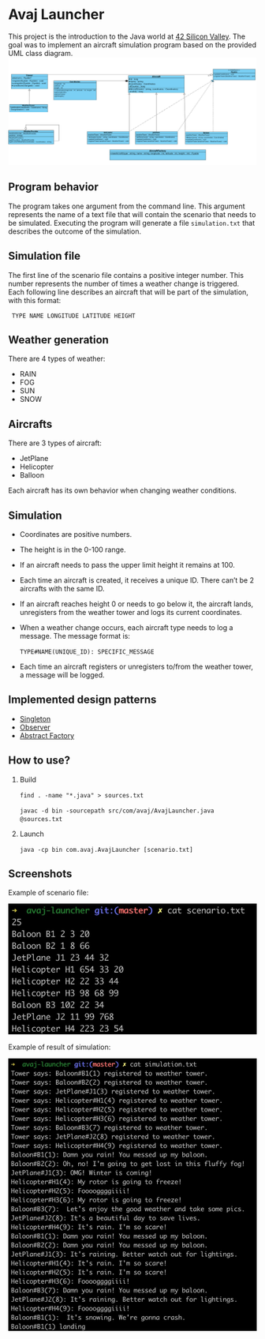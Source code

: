 # Avaj Launcher
This project is the introduction to the Java world at [42 Silicon Valley](https://www.42.us.org). The goal was to implement an aircraft simulation program based on the provided UML class diagram. 
![alt text](https://github.com/kdenisova/Screenshots/blob/master/avaj_uml.jpg)


## Program behavior
The program takes one argument from the command line. This argument represents the name of a text file that will contain the scenario that needs to be simulated. Executing the program will generate a file `simulation.txt` that describes the outcome of the simulation.

## Simulation file
The first line of the scenario file contains a positive integer number. This number represents the number of times a weather change is triggered. Each following line describes an aircraft that will be part of the simulation, with this format: 
     
     TYPE NAME LONGITUDE LATITUDE HEIGHT

## Weather generation
There are 4 types of weather:
* RAIN 
* FOG
* SUN
* SNOW

## Aircrafts
There are 3 types of aircraft:
* JetPlane 
* Helicopter
* Balloon

Each aircraft has its own behavior when changing weather conditions.

## Simulation
* Coordinates are positive numbers.
* The height is in the 0-100 range.
* If an aircraft needs to pass the upper limit height it remains at 100.
* Each time an aircraft is created, it receives a unique ID. There can’t be 2 aircrafts with the same ID.
* If an aircraft reaches height 0 or needs to go below it, the aircraft lands, unregisters from the weather tower and logs its current coordinates.
* When a weather change occurs, each aircraft type needs to log a message. The message format is:

     `TYPE#NAME(UNIQUE_ID): SPECIFIC_MESSAGE`

* Each time an aircraft registers or unregisters to/from the weather tower, a message will be logged.

## Implemented design patterns

* [Singleton](https://refactoring.guru/design-patterns/singleton)
* [Observer](https://refactoring.guru/design-patterns/observer)
* [Abstract Factory](https://refactoring.guru/design-patterns/abstract-factory)


## How to use?

1. Build

     `find . -name "*.java" > sources.txt`
     
     `javac -d bin -sourcepath src/com/avaj/AvajLauncher.java @sources.txt`

2. Launch

     `java -cp bin com.avaj.AvajLauncher [scenario.txt]`

## Screenshots

Example of scenario file:

![alt text](https://github.com/kdenisova/Screenshots/blob/master/scenario.jpeg)

Example of result of simulation:


![alt text](https://github.com/kdenisova/Screenshots/blob/master/simulation.jpeg)

